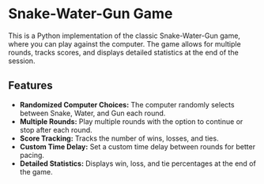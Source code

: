 # Snake-Water-Gun Game

This is a Python implementation of the classic Snake-Water-Gun game, where you can play against the computer. The game allows for multiple rounds, tracks scores, and displays detailed statistics at the end of the session.

## Features

- **Randomized Computer Choices:** The computer randomly selects between Snake, Water, and Gun each round.
- **Multiple Rounds:** Play multiple rounds with the option to continue or stop after each round.
- **Score Tracking:** Tracks the number of wins, losses, and ties.
- **Custom Time Delay:** Set a custom time delay between rounds for better pacing.
- **Detailed Statistics:** Displays win, loss, and tie percentages at the end of the game.
